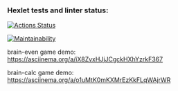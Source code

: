 ### Hexlet tests and linter status:
[![Actions Status](https://github.com/gobacktosleep/frontend-project-44/workflows/hexlet-check/badge.svg)](https://github.com/gobacktosleep/frontend-project-44/actions)

[![Maintainability](https://api.codeclimate.com/v1/badges/6b0520f1cf7a5b00e6c3/maintainability)](https://codeclimate.com/github/gobacktosleep/frontend-project-44/maintainability)

brain-even game demo:
https://asciinema.org/a/iX8ZvxHJjJCgckHXhYzrkF367

brain-calc game demo:
https://asciinema.org/a/o1uMtK0mKXMrEzKkFLqWAjrWR